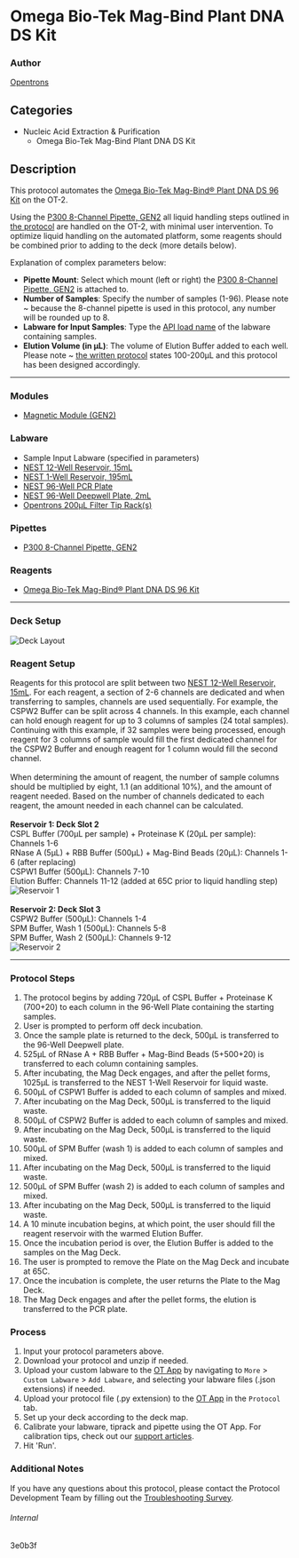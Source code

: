 # Omega Bio-Tek Mag-Bind Plant DNA DS Kit

### Author
[Opentrons](https://opentrons.com/)

## Categories
* Nucleic Acid Extraction & Purification
	* Omega Bio-Tek Mag-Bind Plant DNA DS Kit

## Description
This protocol automates the [Omega Bio-Tek Mag-Bind® Plant DNA DS 96 Kit](https://www.omegabiotek.com/product/plant-extraction-mag-bind-plant-dna-ds-96/) on the OT-2.

Using the [P300 8-Channel Pipette, GEN2](https://shop.opentrons.com/8-channel-electronic-pipette/) all liquid handling steps outlined in [the protocol](https://s3.amazonaws.com/pf-upload-01/u-4256/0/2021-12-14/kf03tt7/Omega%20BioTek%20Mag-Bind%20Plant%20DNA%20extraction%20automation%20protocol.pdf) are handled on the OT-2, with minimal user intervention. To optimize liquid handling on the automated platform, some reagents should be combined prior to adding to the deck (more details below).

Explanation of complex parameters below:
* **Pipette Mount**: Select which mount (left or right) the [P300 8-Channel Pipette, GEN2](https://shop.opentrons.com/8-channel-electronic-pipette/) is attached to.
* **Number of Samples**: Specify the number of samples (1-96). Please note ~ because the 8-channel pipette is used in this protocol, any number will be rounded up to 8.
* **Labware for Input Samples**: Type the [API load name](https://support.opentrons.com/en/articles/3136506-using-labware-in-your-protocols) of the labware containing samples.
* **Elution Volume (in µL)**: The volume of Elution Buffer added to each well. Please note ~ [the written protocol](https://s3.amazonaws.com/pf-upload-01/u-4256/0/2021-12-14/kf03tt7/Omega%20BioTek%20Mag-Bind%20Plant%20DNA%20extraction%20automation%20protocol.pdf) states 100-200µL and this protocol has been designed accordingly.

---

### Modules
* [Magnetic Module (GEN2)](https://shop.opentrons.com/collections/hardware-modules/products/magdeck)

### Labware
* Sample Input Labware (specified in parameters)
* [NEST 12-Well Reservoir, 15mL](https://shop.opentrons.com/nest-12-well-reservoirs-15-ml/)
* [NEST 1-Well Reservoir, 195mL](https://shop.opentrons.com/nest-1-well-reservoirs-195-ml/)
* [NEST 96-Well PCR Plate](https://shop.opentrons.com/nest-0-1-ml-96-well-pcr-plate-full-skirt/)
* [NEST 96-Well Deepwell Plate, 2mL](https://shop.opentrons.com/nest-2-ml-96-well-deep-well-plate-v-bottom/)
* [Opentrons 200µL Filter Tip Rack(s)](https://shop.opentrons.com/opentrons-200ul-filter-tips/)

### Pipettes
* [P300 8-Channel Pipette, GEN2](https://shop.opentrons.com/8-channel-electronic-pipette/)


### Reagents
* [Omega Bio-Tek Mag-Bind® Plant DNA DS 96 Kit](https://www.omegabiotek.com/product/plant-extraction-mag-bind-plant-dna-ds-96/)

---

### Deck Setup
![Deck Layout](https://opentrons-protocol-library-website.s3.amazonaws.com/custom-README-images/3e0bef/3e0bef_deck.png)

### Reagent Setup
Reagents for this protocol are split between two [NEST 12-Well Reservoir, 15mL](https://shop.opentrons.com/nest-12-well-reservoirs-15-ml/). For each reagent, a section of 2-6 channels are dedicated and when transferring to samples, channels are used sequentially. For example, the CSPW2 Buffer can be split across 4 channels. In this example, each channel can hold enough reagent for up to 3 columns of samples (24 total samples). Continuing with this example, if 32 samples were being processed, enough reagent for 3 columns of sample would fill the first dedicated channel for the CSPW2 Buffer and enough reagent for 1 column would fill the second channel.</br>
</br>
When determining the amount of reagent, the number of sample columns should be multiplied by eight, 1.1 (an additional 10%), and the amount of reagent needed. Based on the number of channels dedicated to each reagent, the amount needed in each channel can be calculated.</br>
</br>
**Reservoir 1: Deck Slot 2**</br>
CSPL Buffer (700µL per sample) + Proteinase K (20µL per sample): Channels 1-6</br>
RNase A (5µL) + RBB Buffer (500µL) + Mag-Bind Beads (20µL): Channels 1-6 (after replacing)</br>
CSPW1 Buffer (500µL): Channels 7-10</br>
Elution Buffer: Channels 11-12 (added at 65C prior to liquid handling step)</br>
![Reservoir 1](https://opentrons-protocol-library-website.s3.amazonaws.com/custom-README-images/3e0bef/3e0bef_res1.png)
</br>
</br>
**Reservoir 2: Deck Slot 3**</br>
CSPW2 Buffer (500µL): Channels 1-4</br>
SPM Buffer, Wash 1 (500µL): Channels 5-8</br>
SPM Buffer, Wash 2 (500µL): Channels 9-12</br>
![Reservoir 2](https://opentrons-protocol-library-website.s3.amazonaws.com/custom-README-images/3e0bef/3e0bef_res2.png)

---

### Protocol Steps
1. The protocol begins by adding 720µL of CSPL Buffer + Proteinase K (700+20) to each column in the 96-Well Plate containing the starting samples.
2. User is prompted to perform off deck incubation.
3. Once the sample plate is returned to the deck, 500µL is transferred to the 96-Well Deepwell plate.
4. 525µL of RNase A + RBB Buffer + Mag-Bind Beads (5+500+20) is transferred to each column containing samples.
5. After incubating, the Mag Deck engages, and after the pellet forms, 1025µL is transferred to the NEST 1-Well Reservoir for liquid waste.
6. 500µL of CSPW1 Buffer is added to each column of samples and mixed.
7. After incubating on the Mag Deck, 500µL is transferred to the liquid waste.
8. 500µL of CSPW2 Buffer is added to each column of samples and mixed.
9. After incubating on the Mag Deck, 500µL is transferred to the liquid waste.
10. 500µL of SPM Buffer (wash 1) is added to each column of samples and mixed.
11. After incubating on the Mag Deck, 500µL is transferred to the liquid waste.
12. 500µL of SPM Buffer (wash 2) is added to each column of samples and mixed.
13. After incubating on the Mag Deck, 500µL is transferred to the liquid waste.
14. A 10 minute incubation begins, at which point, the user should fill the reagent reservoir with the warmed Elution Buffer.
15. Once the incubation period is over, the Elution Buffer is added to the samples on the Mag Deck.
16. The user is prompted to remove the Plate on the Mag Deck and incubate at 65C.
17. Once the incubation is complete, the user returns the Plate to the Mag Deck.
18. The Mag Deck engages and after the pellet forms, the elution is transferred to the PCR plate.

### Process
1. Input your protocol parameters above.
2. Download your protocol and unzip if needed.
3. Upload your custom labware to the [OT App](https://opentrons.com/ot-app) by navigating to `More` > `Custom Labware` > `Add Labware`, and selecting your labware files (.json extensions) if needed.
4. Upload your protocol file (.py extension) to the [OT App](https://opentrons.com/ot-app) in the `Protocol` tab.
5. Set up your deck according to the deck map.
6. Calibrate your labware, tiprack and pipette using the OT App. For calibration tips, check out our [support articles](https://support.opentrons.com/en/collections/1559720-guide-for-getting-started-with-the-ot-2).
7. Hit 'Run'.

### Additional Notes
If you have any questions about this protocol, please contact the Protocol Development Team by filling out the [Troubleshooting Survey](https://protocol-troubleshooting.paperform.co/).

###### Internal
3e0b3f

